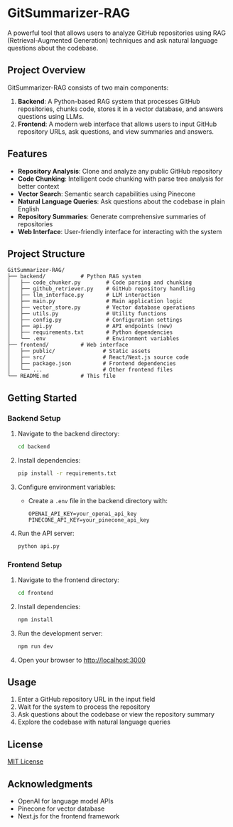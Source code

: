 # GitSummarizer-RAG

A powerful tool that allows users to analyze GitHub repositories using RAG (Retrieval-Augmented Generation) techniques and ask natural language questions about the codebase.

## Project Overview

GitSummarizer-RAG consists of two main components:

1. **Backend**: A Python-based RAG system that processes GitHub repositories, chunks code, stores it in a vector database, and answers questions using LLMs.
2. **Frontend**: A modern web interface that allows users to input GitHub repository URLs, ask questions, and view summaries and answers.

## Features

- **Repository Analysis**: Clone and analyze any public GitHub repository
- **Code Chunking**: Intelligent code chunking with parse tree analysis for better context
- **Vector Search**: Semantic search capabilities using Pinecone
- **Natural Language Queries**: Ask questions about the codebase in plain English
- **Repository Summaries**: Generate comprehensive summaries of repositories
- **Web Interface**: User-friendly interface for interacting with the system

## Project Structure

```
GitSummarizer-RAG/
├── backend/           # Python RAG system
│   ├── code_chunker.py        # Code parsing and chunking
│   ├── github_retriever.py    # GitHub repository handling
│   ├── llm_interface.py       # LLM interaction
│   ├── main.py                # Main application logic
│   ├── vector_store.py        # Vector database operations
│   ├── utils.py               # Utility functions
│   ├── config.py              # Configuration settings
│   ├── api.py                 # API endpoints (new)
│   ├── requirements.txt       # Python dependencies
│   └── .env                   # Environment variables
├── frontend/          # Web interface
│   ├── public/               # Static assets
│   ├── src/                  # React/Next.js source code
│   ├── package.json          # Frontend dependencies
│   └── ...                   # Other frontend files
└── README.md          # This file
```

## Getting Started

### Backend Setup

1. Navigate to the backend directory:
   ```bash
   cd backend
   ```

2. Install dependencies:
   ```bash
   pip install -r requirements.txt
   ```

3. Configure environment variables:
   - Create a `.env` file in the backend directory with:
     ```
     OPENAI_API_KEY=your_openai_api_key
     PINECONE_API_KEY=your_pinecone_api_key
     ```

4. Run the API server:
   ```bash
   python api.py
   ```

### Frontend Setup

1. Navigate to the frontend directory:
   ```bash
   cd frontend
   ```

2. Install dependencies:
   ```bash
   npm install
   ```

3. Run the development server:
   ```bash
   npm run dev
   ```

4. Open your browser to [http://localhost:3000](http://localhost:3000)

## Usage

1. Enter a GitHub repository URL in the input field
2. Wait for the system to process the repository
3. Ask questions about the codebase or view the repository summary
4. Explore the codebase with natural language queries

## License

[MIT License](LICENSE)

## Acknowledgments

- OpenAI for language model APIs
- Pinecone for vector database
- Next.js for the frontend framework 
